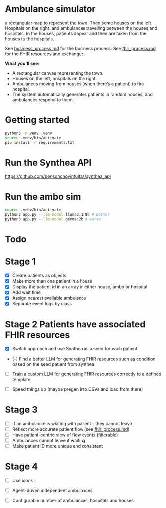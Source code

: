# Ambulance simulator
a rectangular map to represent the town. Then some houses on the left. Hospitals on the right. and ambulances travelling between the houses and hospitals. In the houses, patients appear and then are taken from the houses to the hospitals.

See [business_process.md](business_process.md) for the business process.
See [fhir_process.md](fhir_process.md) for the FHIR resources and exchanges.

**What you'll see:**
- A rectangular canvas representing the town.
- Houses on the left, hospitals on the right.
- Ambulances moving from houses (when there’s a patient) to the hospital.
- The system automatically generates patients in random houses, and ambulances respond to them.

# Getting started

```bash
python3 -m venv .venv
source .venv/bin/activate 
pip install -r requirements.txt
```

# Run the Synthea API
https://github.com/bensonchoyintuitas/synthea_api


# Run the ambo sim

```bash
source .venv/bin/activate 
python3 app.py --llm-model llama3.1:8b # better
python3 app.py --llm-model gemma:2b # worse
```

# Todo

# Stage 1
- [x] Create patients as objects
- [x] Make more than one patient in a house
- [x] Display the patient id in an array in either house, ambo or hospital
- [x] Add wait time
- [x] Assign nearest available ambulance
- [x] Separate event logs by class

# Stage 2 Patients have associated FHIR resources 
- [x] Switch approach and use Synthea as a seed for each patient
- [-] Find a better LLM for generating FHIR resources such as condition based on the seed patient from synthea
- [ ] Train a custom LLM for generating FHIR resources correctly to a defined template
- [ ] Speed things up (maybe pregen into CSVs and load from there)


# Stage 3
- [ ] If an ambulance is wiating with patient - they cannot leave
- [ ] Reflect more accurate patient flow (see [fhir_process.md](fhir_process.md))
- [ ] Have patient-centric view of flow events (filterable)
- [ ] Ambulances cannot leave if waiting
- [ ] Make patient ID more unique and consistent

# Stage 4
- [ ] Use icons 
- [ ] Agent-driven independent ambulances
- [ ] Configurable number of ambulances, hospitals and houses





